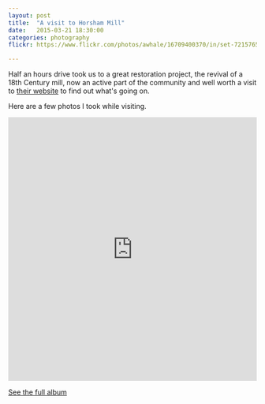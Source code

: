 ```yaml
---
layout: post
title:  "A visit to Horsham Mill"
date:   2015-03-21 18:30:00
categories: photography
flickr: https://www.flickr.com/photos/awhale/16709400370/in/set-72157651084927369/player/

---
```


Half an hours drive took us to a great restoration project, the revival of a 18th Century mill, now an active part of the community and well worth a visit to [their website](http://www.howshammill.org.uk) to find out what's going on.

Here are a few photos I took while visiting.

<iframe src="https://www.flickr.com/photos/awhale/16709400370/in/set-72157651084927369/player/" width="100%" height="535" frameborder="0" allowfullscreen webkitallowfullscreen mozallowfullscreen oallowfullscreen msallowfullscreen></iframe>

[See the full album](https://www.flickr.com/photos/awhale/sets/72157651084927369/)
